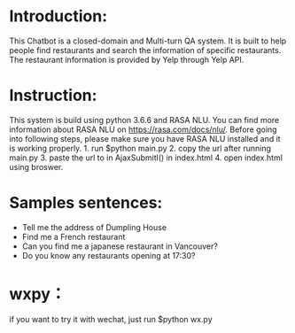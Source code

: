 # Introduction:
This Chatbot is a closed-domain and Multi-turn QA system. It is built to help people find restaurants and search the information of specific restaurants. The restaurant information is provided by Yelp through Yelp API.

# Instruction:
This system is build using python 3.6.6 and RASA NLU. You can find more information about RASA NLU on https://rasa.com/docs/nlu/. Before going into following steps, please make sure you have RASA NLU installed and it is working properly.
	1. run $python main.py
	2. copy the url after running main.py
	3. paste the url to in AjaxSubmitl() in index.html
	4. open index.html using broswer.


# Samples sentences:
-	Tell me the address of Dumpling House
-	Find me a French restaurant 
-	Can you find me a japanese restaurant in Vancouver?
-	Do you know any restaurants opening at 17:30?

# wxpy：
if you want to try it with wechat, just run $python wx.py